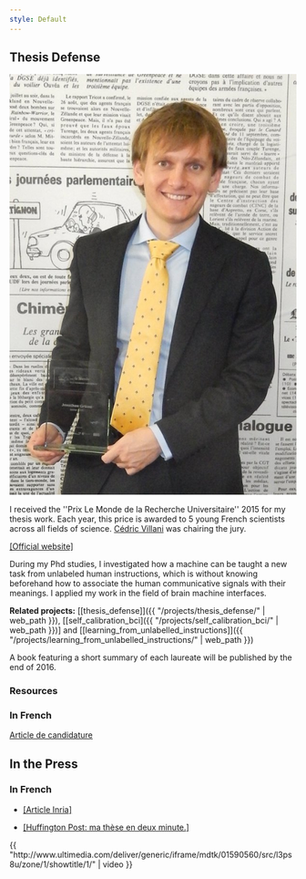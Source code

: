 ```yaml
---
style: Default
---
```


## Thesis Defense


<div class="container">
<div class="row">

<div class="col-sm-4 col-md-4">

<img src="img/with_price.jpg" class="img-responsive center-block">

</div>

<div class="col-sm-8 col-md-8">

I received the ''Prix Le Monde de la Recherche Universitaire'' 2015 for my thesis work. Each year, this price is awarded to 5 young French scientists across all fields of science. [Cédric Villani](http://cedricvillani.org/) was chairing the jury.

[[Official website]](http://www.lemonde.fr/kiosque/recherche/laureats/prix-recherche-laureats-2015.html)

During my Phd studies, I investigated how a machine can be taught a new task from unlabeled human instructions, which is without knowing beforehand how to associate the human communicative signals with their meanings. I applied my work in the field of brain machine interfaces.

**Related projects:** [[thesis_defense]]({{ "/projects/thesis_defense/" | web_path }}), [[self_calibration_bci]({{ "/projects/self_calibration_bci/" | web_path }})] and [[learning_from_unlabelled_instructions]]({{ "/projects/learning_from_unlabelled_instructions/" | web_path }})

A book featuring a short summary of each laureate will be published by the end of 2016.

</div>

</div>
</div>

### Resources

### In French
<div>
<a href="{{ "/Public/prix_le_monde/article_application_prix_le_monde.pdf" | dropbox_link }}" target="_blank" class="btn btn-default" role="button">Article de candidature</a>
</div>

## In the Press

### In French

- [[Article Inria]]( http://www.inria.fr/centre/bordeaux/actualites/j.-grizou-laureat-du-prix-le-monde-de-la-recherche-universitaire)

- [[Huffington Post: ma thèse en deux minute.]](http://www.huffingtonpost.fr/2016/02/08/ordinateur-lire-pensees-ma-these-en-deux-minutes_n_9168306.html)

<div class="grid">
  <div class="media-item media-item--width2"> {{ "http://www.ultimedia.com/deliver/generic/iframe/mdtk/01590560/src/l3ps8u/zone/1/showtitle/1/" | video }} </div>
</div>

<script>
$(document).ready( function() {

  var $grid = $('.grid');

  // init Isotope
  $grid.imagesLoaded(function(){
    var $grid = $('.grid').isotope({
      layoutMode: 'packery',
      itemSelector: '.media-item',
      packery: {
      gutter: 5
      }
    });
  });
});
</script>

